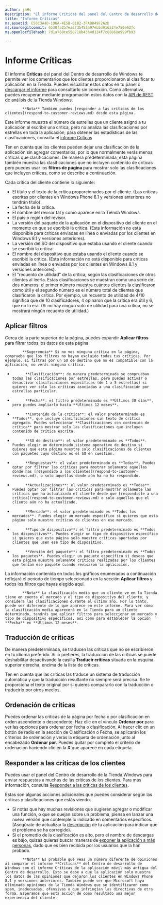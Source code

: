 ```yaml
---
author: jnHs
Description: "El informe Críticas del panel del Centro de desarrollo de Windows te permite ver los comentarios que los clientes proporcionaron al clasificar tu aplicación en la Tienda."
title: "Informe Críticas"
ms.assetid: E50C3A4D-1D8A-4E5B-8182-3FAD049F2A2D
ms.sourcegitcommit: 6530fa257ea3735453a97eb5d916524e750e62fc
ms.openlocfilehash: 7d1a768ce558718b43a4d124f7c88868e999fb93

---
```


# Informe Críticas


El informe **Críticas** del panel del Centro de desarrollo de Windows te permite ver los comentarios que los clientes proporcionaron al clasificar tu aplicación en la Tienda. Puedes visualizar estos datos en tu panel o [descargar el informe](download-analytic-reports.md) para consultarlo sin conexión. Como alternativa, puedes recuperar mediante programación estos datos con la [API de REST de análisis de la Tienda Windows](../monetize/access-analytics-data-using-windows-store-services.md).

> 
            **Nota** También puedes [responder a las críticas de los clientes](respond-to-customer-reviews.md) desde esta página.

Este informe muestra el número de estrellas que un cliente asignó a tu aplicación al escribir una crítica, pero no analiza las clasificaciones por estrellas en toda la aplicación; para obtener las estadísticas de las clasificaciones, consulta el [informe Críticas](ratings-report.md).

Ten en cuenta que los clientes pueden dejar una clasificación de la aplicación sin agregar comentarios, por lo que normalmente verás menos críticas que clasificaciones. De manera predeterminada, esta página también muestra las clasificaciones que no incluyen contenido de críticas pero puedes usar los **filtros de página** para mostrar solo las clasificaciones que incluyen críticas, como se describe a continuación.

Cada crítica del cliente contiene lo siguiente:

-   El título y el texto de la crítica proporcionados por el cliente. (Las críticas escritas por clientes en Windows Phone 8.1 y versiones anteriores no tendrán título).
-   La fecha de la crítica.
-   El nombre del revisor tal y como aparece en la Tienda Windows.
-   El país o región del revisor.
-   La versión del paquete de la aplicación en el dispositivo del cliente en el momento en que se escribió la crítica. (Esta información no está disponible para críticas enviadas en línea o enviadas por los clientes en Windows 8.1 y versiones anteriores).
-   La versión del SO del dispositivo que estaba usando el cliente cuando se escribió la crítica.
-   El nombre del dispositivo que estaba usando el cliente cuando se escribió la crítica. (Esta información no está disponible para críticas enviadas en línea o enviadas por los clientes en Windows 8.1 y versiones anteriores).
-   El "recuento de utilidad" de la crítica, según las clasificaciones de otros clientes al leerla. Estas clasificaciones se muestran como una serie de dos números: el primer número muestra cuántos clientes la clasificaron como útil y el segundo número es el número total de clientes que clasificaron la crítica. Por ejemplo, un recuento de utilidad de 4/10 significa que de 10 clasificadores, 4 opinaron que la crítica era útil y 6, que no lo era. (Si no hay ningún voto de utilidad para una crítica, no se mostrará ningún recuento de utilidad.)

## Aplicar filtros


Cerca de la parte superior de la página, puedes expandir **Aplicar filtros** para filtrar todos los datos de esta página.

>
            **Sugerencia** Si no ves ninguna crítica en la página, comprueba que los filtros no hayan excluido todas tus críticas. Por ejemplo, si filtras por un SO de destino que no es compatible con la aplicación, no verás ninguna crítica.

-   
            **Clasificación**: de manera predeterminada se comprueban todas las clasificaciones por estrellas, pero puedes activar o desactivar clasificaciones específicas (de 1 a 5 estrellas) si quieres ver solo las críticas asociadas a una clasificación por estrellas particular.
-   
            **Fecha**: el filtro predeterminado es **Últimos 30 días**, pero puedes ampliarlo hasta **Últimos 12 meses**.
-   
            **Contenido de la crítica**: el valor predeterminado es **Todos**, que incluye clasificaciones sin texto de crítica agregado. Puedes seleccionar **Clasificaciones con contenido de crítica** para mostrar solo las clasificaciones que incluyen contenido de crítica escrita.
-   
            **SO de destino**: el valor predeterminado es **Todos**. Puedes elegir un determinado sistema operativo de destino si quieres que esta página muestre solo clasificaciones de clientes con paquetes cuyo destino es el SO en cuestión.
-   
            **Respuestas**: el valor predeterminado es **Todas**. Puedes optar por filtrar las críticas para mostrar solamente aquellas donde has [respondido a los clientes](respond-to-customer-reviews.md), o solo aquellas donde aún ha no ha respondido.
-   
            **Actualizaciones**: el valor predeterminado es **Todas**. Puedes optar por filtrar las críticas para mostrar solamente las críticas que ha actualizado el cliente desde que [respondiste a una crítica](respond-to-customer-reviews.md) o solo aquellas que el cliente aún no ha actualizado.
-   
            **Mercado**: el valor predeterminado es **Todos los mercados**. Puedes elegir un mercado específico si quieres que esta página solo muestre críticas de clientes en ese mercado.
-   
            **Tipo de dispositivo**: el filtro predeterminado es **Todos los dispositivos**. Puedes elegir un tipo de dispositivo específico si quieres que esta página solo muestre críticas aportadas por clientes que usen ese tipo de dispositivo.
-   
            **Versión del paquete**: el filtro predeterminado es **Todos los paquetes**. Puedes elegir un paquete específico si deseas que esta página muestre solamente críticas realizadas por los clientes que tenían ese paquete cuando revisaron la aplicación.

La información contenida en todos los gráficos enumerados a continuación reflejará el período de tiempo seleccionado en la sección **Aplicar filtros** y todos los filtros que hayas elegido aquí.

> 
            **Nota** La clasificación media que un cliente ve en la Tienda tiene en cuenta el mercado y el tipo de dispositivo del cliente, y considera las clasificaciones durante el último año. Por lo tanto, puede ser diferente de lo que aparece en este informe. Para ver cómo la clasificación media aparecerá en la Tienda para un cliente determinado, tendrás que aplicar filtros para seleccionar un mercado y tipo de dispositivo específicos, así como para establecer la opción **Fecha** en **Últimos 12 meses**.

## Traducción de críticas


De manera predeterminada, se traducen las críticas que no se escribieron en tu idioma preferido. Si lo prefieres, la traducción de las críticas se puede deshabilitar desactivando la casilla **Traducir críticas** situada en la esquina superior derecha, encima de la lista de críticas.

Ten en cuenta que las críticas las traduce un sistema de traducción automática y que la traducción resultante no siempre será precisa. Se te proporciona el texto original por si quieres compararlo con la traducción o traducirlo por otros medios.

## Ordenación de críticas


Puedes ordenar las críticas de la página por fecha o por clasificación en orden ascendente o descendente. Haz clic en el vínculo **Ordenar por** para ver las opciones para ordenar por fecha o clasificación. Al hacer clic en un botón de radio en la sección de Clasificación o Fecha, se aplicarán los criterios de ordenación y verás la etiqueta de ordenación junto al encabezado **Ordenar por**. Puedes quitar por completo el criterio de ordenación haciendo clic en la **X** que aparece en cada etiqueta.

## Responder a las críticas de los clientes


Puedes usar el panel del Centro de desarrollo de la Tienda Windows para enviar respuestas a muchas de las críticas de los clientes. Para más información, consulta [Responder a las críticas de los clientes](respond-to-customer-reviews.md).

Estas son algunas acciones adicionales que puedes considerar según las críticas y clasificaciones que estás viendo.

-   Si notas que hay muchas revisiones que sugieren agregar o modificar una función, o que se quejan sobre un problema, piensa en lanzar una nueva versión que contemple lo indicado en comentarios específicos. (Asegúrate de actualizar la [descripción](create-app-descriptions.md) de tu aplicación para indicar que el problema se ha corregido).
-   Si el promedio de la clasificación es alto, pero el nombre de descargas es bajo, quizás quieras buscar maneras de [exponer la aplicación a más personas](app-promotion-and-customer-engagement.md), dado que es bien recibida por los usuarios que la han probado.

> 
            **Nota** Es probable que veas un número diferente de opiniones al comparar el informe **Críticas** del Centro de desarrollo de Windows con el informe Críticas de la aplicación móvil más antigua del Centro de desarrollo. Esto se debe a que la aplicación solo muestra los datos de las opiniones que dejaron los clientes en Windows Phone 8.1 y versiones anteriores. También puede ser que Microsoft haya eliminado opiniones de la Tienda Windows que se identificaron como spam, inadecuadas, ofensivas o que infringían las directivas de otra forma. Esperamos que esta acción dé como resultado una mejor experiencia del cliente.

 

 

 



<!--HONumber=Jun16_HO4-->


